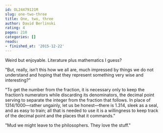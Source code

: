 ```yaml
---
id: OL24479121M
slug: one-two-three
title: One, two, three
author: David Berlinski
rating: 4
pages: 210
categories: []
reads:
- finished_at: '2015-12-22'
---
```

Weird but enjoyable. Literature plus mathematics I guess?

"But, really, isn’t this how we all are, much impressed by things we do not understand and hoping that they represent something very wise and interesting?"

"To get the number from the fraction, it is necessary only to keep the fraction’s numerators while discarding its denominators, the decimal point serving to separate the integer from the fraction that follows. In place of 1314/1000—rather ungainly, let us be honest—there is 1.314, sleek as a seal, and as easy to train; all that is needed to use it is a willingness to keep track of the decimal point and the places that it commands."

"Mud we might leave to the philosophers. They love the stuff."
